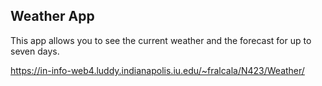 ## Weather App

This app allows you to see the current weather and the forecast for up to seven days.

https://in-info-web4.luddy.indianapolis.iu.edu/~fralcala/N423/Weather/
